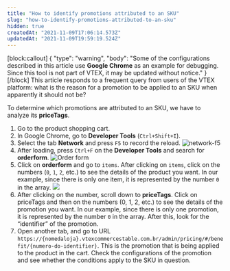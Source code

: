 ```yaml
---
title: "How to identify promotions attributed to an SKU"
slug: "how-to-identify-promotions-attributed-to-an-sku"
hidden: true
createdAt: "2021-11-09T17:06:14.573Z"
updatedAt: "2021-11-09T19:59:19.524Z"
---
```


[block:callout]
{
  "type": "warning",
  "body": "Some of the configurations described in this article use **Google Chrome** as an example for debugging. Since this tool is not part of VTEX, it may be updated without notice."
}
[/block]
This article responds to a frequent query from users of the VTEX platform: what is the reason for a promotion to be applied to an SKU when apparently it should not be?

To determine which promotions are attributed to an SKU, we have to analyze its **priceTags**.

1. Go to the product shopping cart.
2. In Google Chrome, go to **Developer Tools** (`Ctrl+Shift+I`).
3. Select the tab **Network** and press `F5` to record the reload.
   ![network-f5](https://raw.githubusercontent.com/vtexdocs/dev-portal-content/main/images/how-to-identify-promotions-attributed-to-an-sku-0.png)
4. After loading, press `Ctrl+F` on the **Developer Tools** and search for **orderform**.
   ![Order form](https://raw.githubusercontent.com/vtexdocs/dev-portal-content/main/images/how-to-identify-promotions-attributed-to-an-sku-1.png)
5. Click on **orderform** and go to `items`. After clicking on `items`, click on the numbers (`0`, `1`, `2`, etc.) to see the details of the product you want. In our example, since there is only one item, it is represented by the number `0` in the array.
   ![](https://raw.githubusercontent.com/vtexdocs/dev-portal-content/main/images/how-to-identify-promotions-attributed-to-an-sku-2.png)
6. After clicking on the number, scroll down to **priceTags**. Click on priceTags and then on the numbers (0, 1, 2, etc.) to see the details of the promotion you want. In our example, since there is only one promotion, it is represented by the number `0` in the array. After this, look for the “identifier” of the promotion.
7. Open another tab, and go to URL `https://{nomedaloja}.vtexcommercestable.com.br/admin/pricing/#/benefit/{numero-do-identifier}`. This is the promotion that is being applied to the product in the cart. Check the configurations of the promotion and see whether the conditions apply to the SKU in question.
